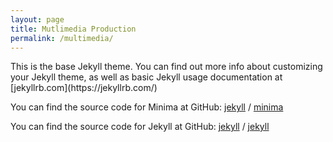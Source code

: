 ```yaml
---
layout: page
title: Mutlimedia Production
permalink: /multimedia/
---
```


<div class="ui card">This is the base Jekyll theme. You can find out more info about customizing your Jekyll theme, as well as basic Jekyll usage documentation at [jekyllrb.com](https://jekyllrb.com/)</div>

You can find the source code for Minima at GitHub:
[jekyll][jekyll-organization] /
[minima](https://github.com/jekyll/minima)

You can find the source code for Jekyll at GitHub:
[jekyll][jekyll-organization] /
[jekyll](https://github.com/jekyll/jekyll)


[jekyll-organization]: https://github.com/jekyll

